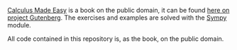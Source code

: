 [Calculus Made Easy](http://en.wikipedia.org/wiki/Calculus_Made_Easy) is a book on the public domain, it can be found [here on project Gutenberg](http://www.gutenberg.org/ebooks/33283). The exercises and examples are solved with the [Sympy](http://sympy.org/en/index.html) module.

All code contained in this repository is, as the book, on the public domain.
